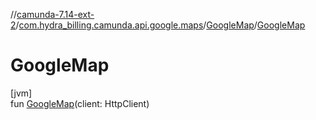 //[camunda-7.14-ext-2](../../../index.md)/[com.hydra_billing.camunda.api.google.maps](../index.md)/[GoogleMap](index.md)/[GoogleMap](-google-map.md)

# GoogleMap

[jvm]\
fun [GoogleMap](-google-map.md)(client: HttpClient)
